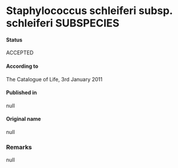 # Staphylococcus schleiferi subsp. schleiferi SUBSPECIES

#### Status
ACCEPTED

#### According to
The Catalogue of Life, 3rd January 2011

#### Published in
null

#### Original name
null

### Remarks
null